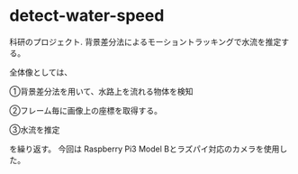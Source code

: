 # detect-water-speed
科研のプロジェクト.
背景差分法によるモーショントラッキングで水流を推定する。

全体像としては、

①背景差分法を用いて、水路上を流れる物体を検知

②フレーム毎に画像上の座標を取得する。

③水流を推定

を繰り返す。
今回は
Raspberry Pi3 Model Bとラズパイ対応のカメラを使用した。
